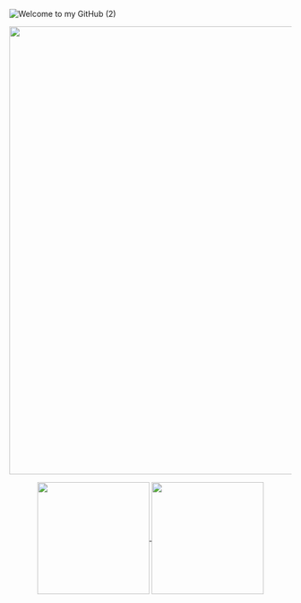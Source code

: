 
![Welcome to my GitHub (2)](https://github.com/KalleHahl/KalleHahl/assets/101662318/9e82708f-d44f-4992-88b8-bd33fa2c3540)

<p align="center">
 <img width=800 src="https://64.media.tumblr.com/b96fdae6bfec199b697fbf0b6ae9f08f/tumblr_othmdrpkFc1r6ja9oo1_500.gif"/>
</p>

<p align="center">
  <a href="https://github.com/KalleHahl/KalleHahl">
    <img height=200 align="center" src="https://github-readme-stats.vercel.app/api?username=KalleHahl&show_icons=true&theme=blue-green" />
  </a>
  <a  href="https://github.com/KalleHahl/KalleHahl">
    <img height=200 align="center" src="https://github-readme-stats.vercel.app/api/top-langs/?username=KalleHahl&theme=blue-green&layout=compact&height=800" />
  </a>
</p>


<!---[![spotify-github-profile](https://spotify-github-profile.vercel.app/api/view?uid=jallukallu123&cover_image=true&theme=compact&show_offline=false&background_color=000000&interchange=false)](https://github.com/kittinan/spotify-github-profile)
